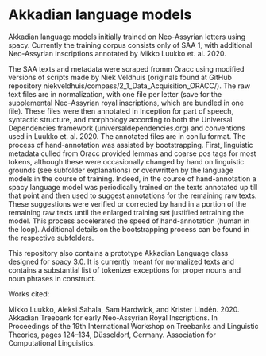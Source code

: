 # Akkadian language models
 Akkadian language models initially trained on Neo-Assyrian letters using spacy. Currently the training corpus consists only of SAA 1, with additional Neo-Assyrian inscriptions annotated by Mikko Luukko et. al. 2020.

The SAA texts and metadata were scraped fromm Oracc using modified versions of scripts made by Niek Veldhuis (originals found at GitHub repository niekveldhuis/compass/2_1_Data_Acquisition_ORACC/).
The raw text files are in normalization, with one file per letter (save for the supplemental Neo-Assyrian royal inscriptions, which are bundled in one file). These files were then annotated in Inception for part of speech, syntactic structure, and morphology according to both the Universal Dependencies framework (universaldependencies.org) and conventions used in Luukko et. al. 2020.
The annotated files are in conllu format. The process of hand-annotation was assisted by bootstrapping. First, linguistic metadata culled from Oracc provided lemmas and coarse pos tags for most tokens, although these were occasionally changed by hand on linguistic grounds (see subfolder explanations) or overwritten by the language models in the course of training. Indeed, in the course of hand-annotation a spacy language model was periodically trained on the texts
annotated up till that point and then used to suggest annotations for the remaining raw texts. These suggestions were verified or corrected by hand in a portion of the remaining raw texts until the enlarged training set justified retraining the model. This process accelerated the speed of hand-annotation (human in the loop). 
Additional details on the bootstrapping process can be found in the respective subfolders.

This repository also contains a prototype Akkadian Language class designed for spacy 3.0. It is currently meant for normalized texts and contains a substantial list of tokenizer exceptions for proper nouns and noun phrases in construct. 


Works cited:

Mikko Luukko, Aleksi Sahala, Sam Hardwick, and Krister Lindén. 2020. Akkadian Treebank for early Neo-Assyrian Royal Inscriptions. In Proceedings of the 19th International Workshop on Treebanks and Linguistic Theories, pages 124–134, Düsseldorf, Germany. Association for Computational Linguistics.
